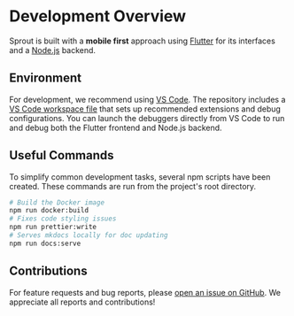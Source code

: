 # Development Overview

Sprout is built with a **mobile first** approach using [Flutter](https://flutter.dev/) for its interfaces and a [Node.js](https://nodejs.org/en) backend.

## Environment

For development, we recommend using [VS Code](https://code.visualstudio.com/). The repository includes a [VS Code workspace file](https://github.com/cameronroudebush/sprout/blob/master/.vscode/sprout.code-workspace) that sets up recommended extensions and debug configurations. You can launch the debuggers directly from VS Code to run and debug both the Flutter frontend and Node.js backend.

## Useful Commands

To simplify common development tasks, several npm scripts have been created. These commands are run from the project's root directory.

```bash
# Build the Docker image
npm run docker:build
# Fixes code styling issues
npm run prettier:write
# Serves mkdocs locally for doc updating
npm run docs:serve
```

## Contributions

For feature requests and bug reports, please [open an issue on GitHub](https://github.com/cameronroudebush/sprout/issues). We appreciate all reports and contributions!

